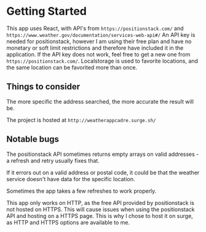 # Getting Started
This app uses React, with API's from ```https://positionstack.com/``` and ```https://www.weather.gov/documentation/services-web-api#/``` An API key is needed for positionstack, however I am using their free plan and have no monetary or soft limit restrictions and therefore have included it in the application. If the API key does not work, feel free to get a new one from ```https://positionstack.com/```. Localstorage is used to favorite locations, and the same location can be favorited more than once. 

## Things to consider
The more specific the address searched, the more accurate the result will be.

The project is hosted at ```http://weatherappcadre.surge.sh/```


## Notable bugs
The positionstack API sometimes returns empty arrays on valid addresses - a refresh and retry usually fixes that.

If it errors out on a valid address or postal code, it could be that the weather service doesn't have data for the specific location. 

Sometimes the app takes a few refreshes to work properly.

This app only works on HTTP, as the free API provided by positionstack is not hosted on HTTPS. This will cause issues when using the positionstack API and hosting on a HTTPS page. This is why I chose to host it on surge, as HTTP and HTTPS options are available to me.